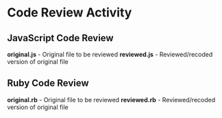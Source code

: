 # Code Review Activity

## JavaScript Code Review

**original.js** - Original file to be reviewed
**reviewed.js** - Reviewed/recoded version of original file

## Ruby Code Review

**original.rb** - Original file to be reviewed
**reviewed.rb** - Reviewed/recoded version of original file
